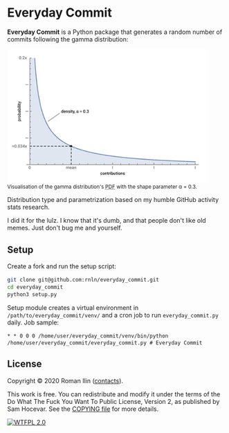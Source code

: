# Everyday Commit

**Everyday Commit** is a Python package that generates a random number of commits following the gamma distribution:
<figure style="margin-left: 0">
	<img alt="PDF plot" title="PDF plot" src="./plot.png"><br>
	<figcaption style="font-size: smaller">Visualisation of the gamma distribution's <abbr title="Probability density function">PDF</abbr> with the shape parameter α = 0.3.</figcaption>
</figure>

Distribution type and parametrization based on my humble GitHub activity stats
research.

I did it for the lulz. I know that it's dumb, and that people don't like old
memes. Just don't bug me and yourself.

## Setup

Create a fork and run the setup script:
```sh
git clone git@github.com:rnln/everyday_commit.git
cd everyday_commit
python3 setup.py
```

Setup module creates a virtual environment in `/path/to/everyday_commit/venv/` and a cron
job to run `everyday_commit.py` daily. Job sample:
```
* * 0 0 0 /home/user/everyday_commit/venv/bin/python /home/user/everyday_commit/everyday_commit.py # Everyday Commit
```

## License

Copyright © 2020 Roman Ilin ([contacts][contacts]).

This work is free. You can redistribute and modify it under the terms of the
Do What The Fuck You Want To Public License, Version 2, as published by Sam
Hocevar. See the [COPYING file](./COPYING) for more details.

[![WTFPL 2.0][wtfpl-badge]][wtfpl-website]

[wtfpl-website]: http://wtfpl.net
[wtfpl-badge]: http://wtfpl.net/wp-content/uploads/2012/12/wtfpl-badge-2.png
[contacts]: https://rilin.me/contacts
